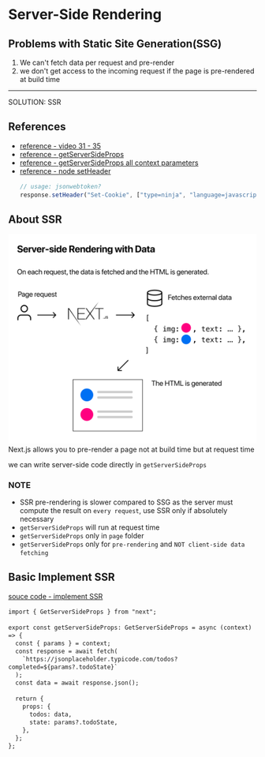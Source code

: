 # Server-Side Rendering

## Problems with Static Site Generation(SSG)

1. We can't fetch data per request and pre-render
1. we don't get access to the incoming request if the page is pre-rendered at build time

---

SOLUTION: SSR

## References

- [reference - video 31 - 35](https://youtu.be/3eUZeuGXo_U)
- [reference - getServerSideProps](https://nextjs.org/docs/api-reference/data-fetching/get-server-side-props)
- [reference - getServerSideProps all context parameters](https://nextjs.org/docs/api-reference/data-fetching/get-server-side-props#context-parameter)
- [reference - node setHeader](https://www.geeksforgeeks.org/node-js-response-setheader-method/)
  ```js
  // usage: jsonwebtoken?
  response.setHeader("Set-Cookie", ["type=ninja", "language=javascript"]);
  ```

## About SSR

![SSR overview](./assets/server-side-rendering-with-data.png)
Next.js allows you to pre-render a page not at build time but at request time

we can write server-side code directly in `getServerSideProps`

### NOTE

- SSR pre-rendering is slower compared to SSG as the server must compute the result on `every request`, use SSR only if absolutely necessary
- `getServerSideProps` will run at request time
- `getServerSideProps` only in `page` folder
- `getServerSideProps` only for `pre-rendering` and `NOT client-side data fetching`

## Basic Implement SSR

[souce code - implement SSR](./../pages/pre-rendering/getServerSideProps-basic/%5BtodoState%5D.tsx)

```tsx
import { GetServerSideProps } from "next";

export const getServerSideProps: GetServerSideProps = async (context) => {
  const { params } = context;
  const response = await fetch(
    `https://jsonplaceholder.typicode.com/todos?completed=${params?.todoState}`
  );
  const data = await response.json();

  return {
    props: {
      todos: data,
      state: params?.todoState,
    },
  };
};
```
